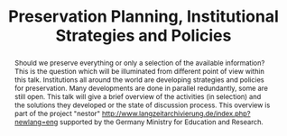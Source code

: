 ---
abstract: Should we preserve everything or only a selection of the available information?
  This is the question which will be illuminated from different point of view within
  this talk. Institutions all around the world are developing strategies and policies
  for preservation. Many developments are done in parallel redundantly, some are still
  open. This talk will give a brief overview of the activities (in selection) and
  the solutions they developed or the state of discussion process. This overview is
  part of the project "nestor" http://www.langzeitarchivierung.de/index.php?newlang=eng
  supported by the Germany Ministry for Education and Research.
creators:
- Thomas Severiens
date: null
document_url: https://services.phaidra.univie.ac.at/api/object/o:295013/download
grand_parent: iPRES
institutions: []
keywords:
- beijing
landing_page_url: https://phaidra.univie.ac.at/o:295013
language: eng
layout: publication
license: CC BY-SA 3.0 AT
notes_url: null
parent: iPRES 2004
publication_type: presentation
size: 721395
slides_url: null
source_name: iPRES
stream_url: null
title: Preservation Planning, Institutional Strategies and Policies
year: 2004
---